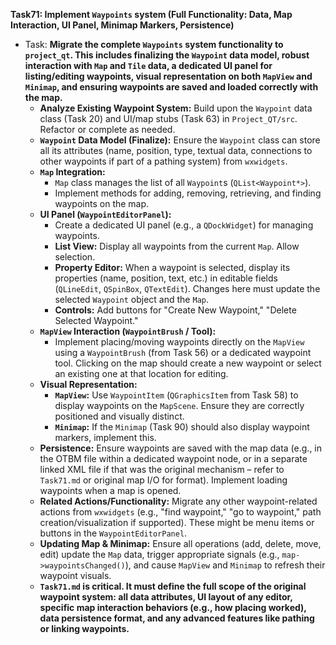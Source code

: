 **Task71: Implement `Waypoints` system (Full Functionality: Data, Map Interaction, UI Panel, Minimap Markers, Persistence)**
- Task: **Migrate the complete `Waypoints` system functionality to `project_qt`. This includes finalizing the `Waypoint` data model, robust interaction with `Map` and `Tile` data, a dedicated UI panel for listing/editing waypoints, visual representation on both `MapView` and `Minimap`, and ensuring waypoints are saved and loaded correctly with the map.**
    - **Analyze Existing Waypoint System:** Build upon the `Waypoint` data class (Task 20) and UI/map stubs (Task 63) in `Project_QT/src`. Refactor or complete as needed.
    - **`Waypoint` Data Model (Finalize):** Ensure the `Waypoint` class can store all its attributes (name, position, type, textual data, connections to other waypoints if part of a pathing system) from `wxwidgets`.
    - **`Map` Integration:**
        -   `Map` class manages the list of all `Waypoint`s (`QList<Waypoint*>`).
        -   Implement methods for adding, removing, retrieving, and finding waypoints on the map.
    - **UI Panel (`WaypointEditorPanel`):**
        -   Create a dedicated UI panel (e.g., a `QDockWidget`) for managing waypoints.
        -   **List View:** Display all waypoints from the current `Map`. Allow selection.
        -   **Property Editor:** When a waypoint is selected, display its properties (name, position, text, etc.) in editable fields (`QLineEdit`, `QSpinBox`, `QTextEdit`). Changes here must update the selected `Waypoint` object and the `Map`.
        -   **Controls:** Add buttons for "Create New Waypoint," "Delete Selected Waypoint."
    - **`MapView` Interaction (`WaypointBrush` / Tool):**
        -   Implement placing/moving waypoints directly on the `MapView` using a `WaypointBrush` (from Task 56) or a dedicated waypoint tool. Clicking on the map should create a new waypoint or select an existing one at that location for editing.
    - **Visual Representation:**
        -   **`MapView`:** Use `WaypointItem` (`QGraphicsItem` from Task 58) to display waypoints on the `MapScene`. Ensure they are correctly positioned and visually distinct.
        -   **`Minimap`:** If the `Minimap` (Task 90) should also display waypoint markers, implement this.
    - **Persistence:** Ensure waypoints are saved with the map data (e.g., in the OTBM file within a dedicated waypoint node, or in a separate linked XML file if that was the original mechanism – refer to `Task71.md` or original map I/O for format). Implement loading waypoints when a map is opened.
    - **Related Actions/Functionality:** Migrate any other waypoint-related actions from `wxwidgets` (e.g., "find waypoint," "go to waypoint," path creation/visualization if supported). These might be menu items or buttons in the `WaypointEditorPanel`.
    - **Updating Map & Minimap:** Ensure all operations (add, delete, move, edit) update the `Map` data, trigger appropriate signals (e.g., `map->waypointsChanged()`), and cause `MapView` and `Minimap` to refresh their waypoint visuals.
    - **`Task71.md` is critical. It must define the full scope of the original waypoint system: all data attributes, UI layout of any editor, specific map interaction behaviors (e.g., how placing worked), data persistence format, and any advanced features like pathing or linking waypoints.**

